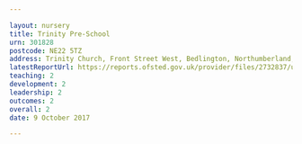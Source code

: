```yaml
---

layout: nursery
title: Trinity Pre-School
urn: 301828
postcode: NE22 5TZ
address: Trinity Church, Front Street West, Bedlington, Northumberland, NE22 5TZ
latestReportUrl: https://reports.ofsted.gov.uk/provider/files/2732837/urn/301828.pdf
teaching: 2
development: 2
leadership: 2
outcomes: 2
overall: 2
date: 9 October 2017

---
```

